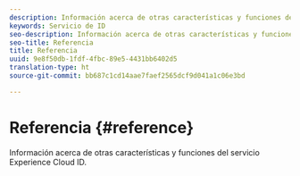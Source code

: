 ```yaml
---
description: Información acerca de otras características y funciones del servicio Experience Cloud ID.
keywords: Servicio de ID
seo-description: Información acerca de otras características y funciones del servicio Experience Cloud ID.
seo-title: Referencia
title: Referencia
uuid: 9e8f50db-1fdf-4fbc-89e5-4431bb6402d5
translation-type: ht
source-git-commit: bb687c1cd14aae7faef2565dcf9d041a1c06e3bd

---
```



# Referencia {#reference}

Información acerca de otras características y funciones del servicio Experience Cloud ID.

